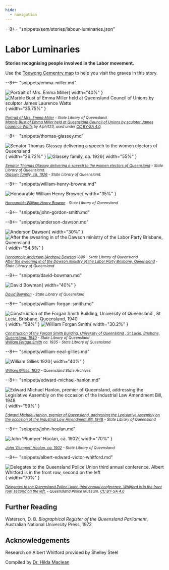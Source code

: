```yaml
---
hide:
  - navigation
---
```


--8<-- "snippets/sem/stories/labour-luminaries.json"

# Labor Luminaries  

**Stories recognising people involved in the Labor movement.**

Use the [Toowong Cementry map](../index.md#toowong-cemetery-map) to help you visit the graves in this story.


<!--
???+ directions "Directions" 

    - Start behind Canon Garland Place in Emma Miller Avenue. 
    - Walk North towards William Brown Avenue (previously 14th Avenue).
    - At the end of the second row back from Emma Miller Avenue, you'll find Emma Miller's memorial stone.  
    
     ![Emma Miller's headstone](../assets/emma-miller-headstone.jpg){ width="15%" }
-->

--8<-- "snippets/emma-miller.md"


![Portrait of Mrs. Emma Miller](../assets/emma-miller.jpg){ width="40%" }  ![Marble Bust of Emma Miller held at Queensland Council of Unions by sculptor James Laurence Watts](../assets/emma-miller-marble-bust.jpg){ width="35.75%" }

*<small>[Portrait of Mrs. Emma Miller](http://onesearch.slq.qld.gov.au/permalink/f/1c7c5vg/slq_alma21220238260002061) - State Library of Queensland. </small>* <br>
*<small>[Marble Bust of Emma Miller held at Queensland Council of Unions by sculptor James Laurence Watts](https://en.wikipedia.org/wiki/File:Marble_Bust_of_Emma_Miller_held_at_Queensland_Council_of_Unions.jpg) by Alphi123, used under [CC BY-SA 4.0](https://creativecommons.org/licenses/by-sa/4.0/).  </small>*

<!--
??? directions "Directions" 

    - :fontawesome-solid-walking:{ .deep-purple } Walk up the steep grass path that leads directly to the Governor Blackall Memorial, the largest monument at the top of the hill
    - :fontawesome-solid-car:{ .deep-purple } To avoid the steep walk, drive or walk up Walter Hill Drive. When you come to the Shelter Shed at the top of the hill, take a sharp right turn into Federation Avenue and park on the edge of the road at the turning circle at the end.
    - Walk back down Federation Avenue (previously 15^th^ Avenue), on your immediately on your left about 4 rows after the end of the turning circle, you'll find Thomas Glassey and his wife Margaret. 

    ![Thomas Glassey's headstone](../assets/thomas-glassey-headstone.jpg){ width="15%" }
-->
    
--8<-- "snippets/thomas-glassey.md"

![Senator Thomas Glassey delivering a speech to the women electors of Queensland](../assets/thomas-glassey.jpg){ width="26.72%" }  ![Glassey family, ca. 1926](../assets/thomas-glassey-birthday.jpg){ width="55%" }

*<small>[Senator Thomas Glassey delivering a speech to the women electors of Queensland](http://onesearch.slq.qld.gov.au/permalink/f/1upgmng/slq_alma21218794910002061) - State Library of Queensland.  </small>* <br> 
*<small>[Glassey family, ca. 1926](http://onesearch.slq.qld.gov.au/permalink/f/1upgmng/slq_alma21218562540002061) - State Library of Queensland. </small>*

<!--
??? directions "Directions" 

    - Continue to walk down 15th Avenue to and stop at 11‑51‑3, on your left, where you'll find the 3 graves close to each other. 
    
      ![William Henry Browne](../assets/william-henry-browne-headstone.jpg){ width="15%" } ![John Gordon Smith](../assets/john-gordon-smith-headstone.jpg){ width="20%" } ![Anderson Dawson](../assets/andersen-dawson-headstone.jpg){ width="20%" } 
-->

--8<-- "snippets/william-henry-browne.md"

![Honourable William Henry Browne](../assets/william-henry-browne.jpg){ width="35%" }  

*<small>[Honourable William Henry Browne](http://onesearch.slq.qld.gov.au/permalink/f/1upgmng/slq_alma21218188950002061) - State Library of Queensland </small>* 

--8<-- "snippets/john-gordon-smith.md"

--8<-- "snippets/anderson-dawson.md"

![Anderson Dawson](../assets/andersen-dawson.jpg){ width="30%" }  ![After the swearing in of the Dawson ministry of the Labor Party Brisbane, Queensland](../assets/dawson-ministry.jpg){ width="54.5%" }  

*<small>[Honourable Anderson (Andrew) Dawson](http://onesearch.slq.qld.gov.au/permalink/f/1upgmng/slq_alma21218521750002061) 1899 - State Library of Queensland </small>* <br>
*<small>[After the swearing in of the Dawson ministry of the Labor Party Brisbane, Queensland](http://onesearch.slq.qld.gov.au/permalink/f/1upgmng/slq_digitool46636) - State Library of Queensland </small>* 

<!--
??? directions "Directions" 

    - Continue to walk down 15th Avenue. Three rows before the Shelter Shed, on your left, stop at 11‑76‑12/13. 

    ![David Bowman](../assets/david-bowman-headstone.jpg){ width="15%" }  
-->

--8<-- "snippets/david-bowman.md"

![David Bowman](../assets/david-bowman.jpg){ width="40%" }  

*<small>[David Bowman](http://onesearch.slq.qld.gov.au/permalink/f/1upgmng/slq_alma21218753330002061) - State Library of Queensland </small>* 

<!--
??? directions "Directions" 

    - Continue past the Shelter Shed, walking North West along Dr. Lilian Cooper Drive (Boundary Road), on your left, stop at the Forgan-Smith grave, 8‑25‑20/21.
    - On the opposite side of the road you'll find the Gillies grave, 18‑106‑20.
    
    ![William Forgan Smith](../assets/william-forgan-smith-headstone.jpg){ width="20%" }  ![William Neal Gillies](../assets/william-neal-gillies-headstone.jpg){ width="15%" } 
-->

--8<-- "snippets/william-forgan-smith.md"

![Construction of the Forgan Smith Building, University of Queensland , St Lucia, Brisbane, Queensland, 1940](../assets/forgan-smith-building.jpg){ width="59%" }  ![William Forgan Smith](../assets/william-forgan-smith.jpg){ width="30.2%" }

*<small>[Construction of the Forgan Smith Building, University of Queensland , St Lucia, Brisbane, Queensland, 1940](http://onesearch.slq.qld.gov.au/permalink/f/1upgmng/slq_alma21218117600002061) - State Library of Queensland </small>* <br>
*<small>[William Forgan Smith](http://onesearch.slq.qld.gov.au/permalink/f/1upgmng/slq_alma21218884950002061) ca. 1935 - State Library of Queensland </small>*

--8<-- "snippets/william-neal-gillies.md"

![William Gillies 1920](../assets/william-neal-gillies.jpg){ width="40%" }  

*<small>[William Gillies, 1920](https://commons.wikimedia.org/wiki/File:William_Gillies_1920.jpg) - Queensland State Archives </small>* 

<!--
??? directions "Directions" 

    - :fontawesome-solid-walking:{ .deep-purple } Walk down the row, across the gully, and across 8^th^ Avenue to the Shelter Shed.
    - :fontawesome-solid-car:{ .deep-purple } To avoid the steep walk down the hill, return to your car and drive down Federation Avenue back to the Shelter Shed, then contine on Dr. Lilian Cooper Drive. Turn right into 9^th^ Avenue, then right into Pat Hill Drive and park near the Shelter Shed. 
    - Walk towards O'Doherty Avenue (previously 11^th^ Avenue) and four graves along you'll find Ned Hanlon. 

    ![Edward Michael Hanlon](../assets/edward-michael-hanlon-headstone.jpg){ width="15%" }  
-->

--8<-- "snippets/edward-michael-hanlon.md"

![Edward Michael Hanlon, premier of Queensland, addressing the Legislative Assembly on the occasion of the Industrial Law Amendment Bill, 1948](../assets/edward-michael-hanlon.jpg){ width="59%" }  

*<small>[Edward Michael Hanlon, premier of Queensland, addressing the Legislative Assembly on the occasion of the Industrial Law Amendment Bill, 1948](http://onesearch.slq.qld.gov.au/permalink/f/1upgmng/slq_alma21217956320002061) - State Library of Queensland </small>* 

<!--
??? directions "Directions" 

    - Six graves on you'll find the Hoolan family.

    ![John ‘Plumper’ Hoolan](../assets/john-hoolan-headstone.jpg){ width="15%" } 
-->

--8<-- "snippets/john-hoolan.md"

![John 'Plumper' Hoolan, ca. 1902](../assets/john-hoolan.jpg){ width="70%" }  

*<small>[John 'Plumper' Hoolan, ca. 1902](http://onesearch.slq.qld.gov.au/permalink/f/1upgmng/slq_alma21218562430002061) - State Library of Queensland </small>* 

<!--
??? directions "Directions" 

    - Walk back to the Shelter Shed, turn left into Charles Heaphey Drive (previously 8^th^ Avenue). 
    - Before you get to Elizabeth Dale Walk, on your right, and almost to the end of the row, near the gully, you'll find Albert Whitford.

    ![Albert Edward Victor Whitford](../assets/albert-whitford-headstone.jpg){ width="15%" }  
-->

--8<-- "snippets/albert-edward-victor-whitford.md"

![Delegates to the Queensland Police Union third annual conference. Albert Whitford is in the front row, second on the left](../assets/albert-whitford.jpg){ width="70%" }  

*<small>[Delegates to the Queensland Police Union third annual conference. Whitford is in the front row, second on the left.](https://en.wikipedia.org/wiki/Albert_Whitford_(politician)#/media/File:Delegates_to_the_Queensland_Police_Union_Third_Annual_Conference.jpg) - Queensland Police Museum. [CC BY-SA 4.0](https://creativecommons.org/licenses/by-sa/4.0/) </small>* 

<!--
??? directions "Directions" 

    - Continue along Charles Heaphey Drive and return to your starting point. 
-->

## Further Reading 

Waterson, D. B. *Biographical Register of the Queensland Parliament*, Australian National University Press, 1972

## Acknowledgements

Research on Albert Whitford provided by Shelley Steel

Compiled by [Dr. Hilda Maclean](https://www.linkedin.com/in/dr-hilda-maclean-4819a711/)

<!--
<div class="noprint" markdown="1">
## Brochure

**[Download this walk](../assets/guides/labor-luminaries.pdf)** - designed to be printed and folded in half to make an A5 brochure.

</div>
-->
